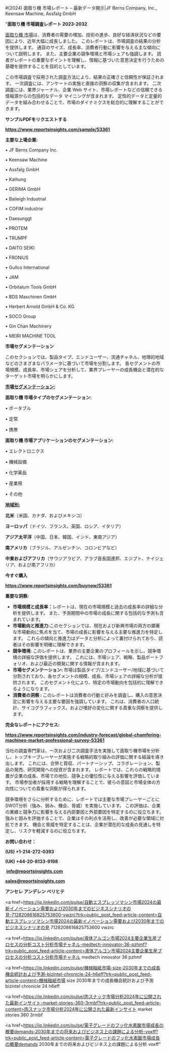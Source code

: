 #(2024) 面取り機 市場レポート – 最新データ開示|JF Berns Company,  Inc., Keensaw Machine, Assfalg GmbH

"<strong>面取り機 市場調査レポート 2023-2032</strong>

<a href=https://www.reportsinsights.com/sample/53361>面取り機 市場</a>は、消費者の需要の増加、技術の進歩、良好な経済状況などの要因により、近年大幅に成長しました。 このレポートは、市場調査の結果の分析を提供します。 通貨のサイズ、成長率、消費者行動に影響を与える主な傾向について説明します。 また、主要企業の競争環境と市場シェアも強調します。 読者がレポートの重要なポイントを理解し、情報に基づいた意思決定を行うための基礎を提供することを目的としています。

この市場調査で採用された調査方法により、結果の正確さと信頼性が保証されます。 一次調査には、アンケートの実施と直接の洞察の収集が含まれます。 二次調査には、業界ジャーナル、企業 Web サイト、市場レポートなどの信頼できる情報源からの包括的なデータ マイニングが含まれます。 定性的データと定量的データを組み合わせることで、市場のダイナミクスを総合的に理解することができます。

<strong><b>サンプルPDFをリクエストする</b></strong>

<a href=https://www.reportsinsights.com/sample/53361><strong><u>https://www.reportsinsights.com/sample/53361</u></strong></a>

<strong>主要な上場企業:</strong>

• JF Berns Company  Inc.

• Keensaw Machine

• Assfalg GmbH

• Kaihung

• GERIMA GmbH

• Baileigh Industrial

• COFIM industrie

• Daesunggt

• PROTEM

• TRUMPF

• DAITO SEIKI

• FRONIUS

• Gullco International

• JAM

• Orbitalum Tools GmbH

• BDS Maschinen GmbH

• Herbert Arnold GmbH & Co. KG

• SOCO Group

• Gin Chan Machinery

• MEIRI MACHINE TOOL

<strong>市場セグメンテーション</strong>

このセクションでは、製品タイプ、エンドユーザー、流通チャネル、地理的地域などのさまざまなパラメータに基づいて市場を分割します。 各セグメントの市場規模、成長率、市場シェアを分析して、業界プレーヤーの成長機会と潜在的なターゲット市場を明らかにします。

<strong><u>市場セグメンテーション</u></strong><strong><u>:</u></strong>

<strong>面取り機 市場タイプのセグメンテーション:</strong>

• ポータブル

• 定常

• 携帯

<strong>面取り機 市場アプリケーションのセグメンテーション:</strong>

• エレクトロニクス

• 機械設備

• 化学薬品

• 産業用

• その他

<strong><u>地域別</u></strong><strong><u>:</u></strong>

<strong>北米</strong>（米国、カナダ、およびメキシコ）

<strong>ヨーロッパ</strong>（ドイツ、フランス、英国、ロシア、イタリア）

<strong>アジア太平洋</strong>（中国、日本、韓国、インド、東南アジア）

<strong>南アメリカ</strong>（ブラジル、アルゼンチン、コロンビアなど）

<strong>中東およびアフリカ</strong>（サウジアラビア、アラブ首長国連邦、エジプト、ナイジェリア、および南アフリカ）

<strong>今すぐ購入</strong>

<a href=https://www.reportsinsights.com/buynow/53361><strong><u>https://www.reportsinsights.com/buynow/53361</u></strong></a>

<strong>重要な洞察:</strong>
<ul>
  <li><strong>市場規模と成長率：</strong>レポートは、現在の市場規模と過去の成長率の詳細な分析を提供します。 また、予測期間中の市場の成長に関する包括的な予測も含まれています。</li>
  <li><strong>市場動向と推進力:</strong>このセクションでは、現在および新興市場の両方の顕著な市場動向に焦点を当て、市場の成長に影響を与える主要な推進力を特定します。 これらの傾向と推進力はデータと分析によって裏付けられており、読者はその影響を明確に理解できます。</li>
  <li><strong>競争環境</strong>: このレポートは、業界の主要企業のプロフィールを示し、競争環境の詳細な評価を提供します。 これには、市場シェア、戦略、製品ポートフォリオ、および最近の開発に関する情報が含まれます。</li>
  <li><strong>市場セグメンテーション: </strong>市場は製品タイプ/エンドユーザー/地域に基づいて分割されており、各セグメントの規模、成長、市場シェアの詳細な分析が提供されます。 このセグメント化により、特定の市場動向を包括的に理解できるようになります。</li>
  <li><strong>消費者の洞察 : </strong>このレポートは消費者の行動と好みを調査し、購入の意思決定に影響を与える主要な要因を強調しています。 これは、消費者の人口統計、サイコグラフィックス、および嗜好の変化に関する貴重な洞察を提供します。</li>
</ul>
<strong>完全なレポートにアクセス:</strong>

<a href=https://www.reportsinsights.com/industry-forecast/global-chamfering-machines-market-professional-survey-53361><strong><u><b>https://www.reportsinsights.com/industry-forecast/global-chamfering-machines-market-professional-survey-53361</b></u></strong></a>

当社の調査専門家は、一次および二次調査手法を実施して面取り機市場を分析し、トップキープレーヤーが実施する戦略的取り組みの評価に関する結論を導き出します。 これには、合併と買収、パートナーシップ、コラボレーション、製品の発売、研究開発への投資が含まれます。 レポートでは、これらの戦略的措置が企業の成長、市場での地位、競争上の優位性に与える影響を評価しています。 市場参加者が採用する戦略を理解することで、彼らの意図と市場全体の方向性についての貴重な洞察が得られます。

競争環境をさらに分析するために、レポートでは主要な市場プレーヤーごとにSWOT分析（強み、弱み、機会、脅威）を実施しています。 この評価は、企業の業績と競争力に影響を与える内部要因と外部要因を特定するのに役立ちます。 強みと弱みを評価することで、企業はその利点を活用し、改善が必要な領域に対処できます。 機会と脅威を特定することは、企業が潜在的な成長の見通しを特定し、リスクを軽減するのに役立ちます。

<strong>お問い合わせ：</strong>

<strong>(US) +1-214-272-0393</strong>

<strong>(UK) +44-20-8133-9198</strong>

<strong> </strong><a href=info@reportsinsights.com><strong><u>info@reportsinsights.com</u></strong></a>

<a href=sales@reportsinsights.com><strong><u>sales@reportsinsights.com</u></strong></a>

<strong>アンセレ アンデレン ベリヒテ</strong>

<a href=https://jp.linkedin.com/pulse/自動エスプレッソマシン市場2024の最新イノベーション需要および2030年までのビジネスシナリオの見-7128208616825753600-vwzrc?trk=public_post_feed-article-content>自動エスプレッソマシン市場2024の最新イノベーション需要および2030年までのビジネスシナリオの見 7128208616825753600 vwzrc</a>

<a href=https://jp.linkedin.com/pulse/液体アルゴン市場2024主要企業生産プロセスの分析コスト分析市場チャネル-medtech-innovator-36-pzhmf?trk=public_post_feed-article-content>液体アルゴン市場2024主要企業生産プロセスの分析コスト分析市場チャネル medtech innovator 36 pzhmf</a>

<a href=https://jp.linkedin.com/pulse/機械釉紙市場-size-2030年までの成長機会統計および予測-bizintel-chronicle-24-h6eff?trk=public_post_feed-article-content>機械釉紙市場 size 2030年までの成長機会統計および予測 bizintel chronicle 24 h6eff</a>

<a href=https://jp.linkedin.com/pulse/肉スナック市場分析2024年に公開された最新インサイト-market-stories-360-3rmbf?trk=public_post_feed-article-content>肉スナック市場分析2024年に公開された最新インサイト market stories 360 3rmbf</a>

<a href=https://jp.linkedin.com/pulse/電子グレードのフッ化水素酸市場成長の概要demands-2030年までの将来およびビジネス上の課題による分析-voxff?trk=public_post_feed-article-content>電子グレードのフッ化水素酸市場成長の概要demands 2030年までの将来およびビジネス上の課題による分析 voxff</a>"
